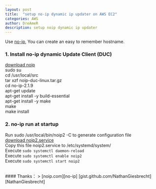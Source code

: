 ```yaml
---
layout: post
title:  "setup no-ip dynamic ip updater on AWS EC2"
categories: AWS
author: DreAmeR
description: setup noip dynamic ip updater
---
```


Use [no-ip][no-ip], You can create an easy to remember hostname.

###  **1. Install no-ip dynamic Update Client (DUC)**
>
[download noip][no-ip-dl-link]  
sudo su  
cd /usr/local/src  
tar xzf noip-duc-linux.tar.gz  
cd no-ip-2.1.9  
apt-get update  
apt-get install -y build-essential  
apt-get install -y make  
make  
make install  

###  **2. no-ip run at startup**
>
Run sudo /usr/local/bin/noip2 -C to generate configuration file  
[download noip2.service][NathanGiesbrecht_link]  
Copy this file noip2.service to /etc/systemd/system/  
Execute `sudo systemctl daemon-reload`  
Execute `sudo systemctl enable noip2`  
Execute `sudo systemctl start noip2`  

<br/>
#### Thanks：
>
[noip.com][no-ip]  
[gist.github.com/NathanGiesbrecht][NathanGiesbrecht]  

[no-ip]: https://www.noip.com/
[no-ip-dl-link]: https://www.noip.com/client/linux/noip-duc-linux.tar.gz
[NathanGiesbrecht]: https://gist.github.com/NathanGiesbrecht
[NathanGiesbrecht_link]: https://gist.githubusercontent.com/NathanGiesbrecht/da6560f21e55178bcea7fdd9ca2e39b5/raw/b5594a39e908548f4319294553497d2db3053e0a/noip2.service
